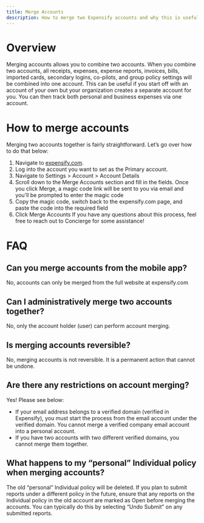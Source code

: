 ```yaml
---
title: Merge Accounts
description: How to merge two Expensify accounts and why this is useful.
---
```


# Overview

Merging accounts allows you to combine two accounts. When you combine two accounts, all receipts, expenses, expense reports, invoices, bills, imported cards, secondary logins, co-pilots, and group policy settings will be combined into one account. 
This can be useful if you start off with an account of your own but your organization creates a separate account for you. You can then track both personal and business expenses via one account. 

# How to merge accounts
Merging two accounts together is fairly straightforward. Let’s go over how to do that below:
1. Navigate to [expensify.com](https://www.expensify.com). 
2. Log into the account you want to set as the Primary account.
3. Navigate to Settings > Account > Account Details
4. Scroll down to the Merge Accounts section and fill in the fields. Once you click Merge, a magic code link will be sent to you via email and you'll be prompted to enter the magic code
5. Copy the magic code, switch back to the expensify.com page, and paste the code into the required field
6. Click Merge Accounts
If you have any questions about this process, feel free to reach out to Concierge for some assistance!

# FAQ
## Can you merge accounts from the mobile app?
No, accounts can only be merged from the full website at expensify.com
## Can I administratively merge two accounts together?
No, only the account holder (user) can perform account merging.
## Is merging accounts reversible?
No, merging accounts is not reversible. It is a permanent action that cannot be undone.
## Are there any restrictions on account merging?
Yes! Please see below:
* If your email address belongs to a verified domain (verified in Expensify), you must start the process from the email account under the verified domain. You cannot merge a verified company email account into a personal account.
* If you have two accounts with two different verified domains, you cannot merge them together.
## What happens to my “personal” Individual policy when merging accounts?
The old “personal” Individual policy will be deleted. If you plan to submit reports under a different policy in the future, ensure that any reports on the Individual policy in the old account are marked as Open before merging the accounts. You can typically do this by selecting “Undo Submit” on any submitted reports. 
